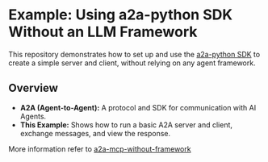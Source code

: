 # Example: Using a2a-python SDK Without an LLM Framework

This repository demonstrates how to set up and use the [a2a-python SDK](https://github.com/google/a2a-python) to create a simple server and client, without relying on any agent framework.

## Overview

- **A2A (Agent-to-Agent):** A protocol and SDK for communication with AI Agents.
- **This Example:** Shows how to run a basic A2A server and client, exchange messages, and view the response.

More information refer to [a2a-mcp-without-framework](https://github.com/a2aproject/a2a-samples/blob/main/samples/python/agents/a2a-mcp-without-framework/README.md)
